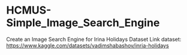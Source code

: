 # HCMUS-Simple_Image_Search_Engine
Create an Image Search Engine for Irina Holidays Dataset
Link dataset: https://www.kaggle.com/datasets/vadimshabashov/inria-holidays
